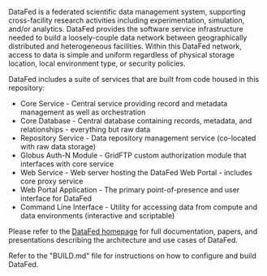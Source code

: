 DataFed is a federated scientific data management system, supporting cross-facility research activities including experimentation, simulation, and/or analytics. DataFed provides the software service infrastructure needed to build a loosely-couple data network between geographically distributed and heterogeneous facilities. Within this DataFed network, access to data is simple and uniform regardless of physical storage location, local environment type, or security policies.

DataFed includes a suite of services that are built from code housed in this repository:
- Core Service - Central service providing record and metadata management as well as orchestration
- Core Database - Central database containing records, metadata, and relationships - everything but raw data
- Repository Service - Data repository management service (co-located with raw data storage)
- Globus Auth-N Module - GridFTP custom authorization module that interfaces with core service
- Web Service - Web server hosting the DataFed Web Portal - includes core proxy service
- Web Portal Application - The primary point-of-presence and user interface for DataFed
- Command Line Interface - Utility for accessing data from compute and data environments (interactive and scriptable)


Please refer to the [DataFed homepage](https://ornl.github.io/DataFed) for full documentation, papers, and presentations describing the architecture and use cases of DataFed.

Refer to the "BUILD.md" file for instructions on how to configure and build DataFed.

